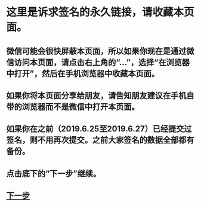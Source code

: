 这里是诉求签名的永久链接，请收藏本页面。
====================

微信可能会很快屏蔽本页面，所以如果你现在是通过微信访问本页面，请点击右上角的“...”，选择“在浏览器中打开”，然后在手机浏览器中收藏本页面。
---------------------

如果你将本页面分享给朋友，请告知朋友建议在手机自带的浏览器而不是微信中打开本页面。
---------------------

如果你在之前（2019.6.25至2019.6.27）已经提交过签名，则不用再次提交。之前大家签名的数据全部都有备份。
---------------------

点击底下的“下一步”继续。
---------------------

[下一步](https://upload1.miwturizudij.xyz/step_intro.html)
---------------------
